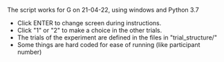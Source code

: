 The script works for G on 21-04-22, using windows and Python 3.7

- Click ENTER to change screen during instructions.
- Click "1" or "2" to make a choice in the other trials.
- The trials of the experiment are defined in the files in "trial_structure/"
- Some things are hard coded for ease of running (like participant number)
